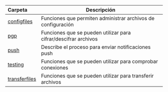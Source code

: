 | Carpeta  | Descripción  |
|:---|---|
| [configfiles](configfiles)  | Funciones que permiten administrar archivos de configuración |
| [pgp](pgp)  | Funciones que se pueden utilizar para cifrar/descifrar archivos |
| [push](push)  | Describe el proceso para enviar notificaciones push |
| [testing](testing)  | Funciones que se pueden utilizar para comprobar conexiones |
| [transferfiles](transferfiles)  | Funciones que se pueden utilizar para transferir archivos |


